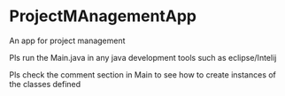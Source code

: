 # ProjectMAnagementApp
An app for project management

Pls run the Main.java in any java development tools such as eclipse/Intelij

Pls check the comment section in Main to see how to create instances of the classes defined
